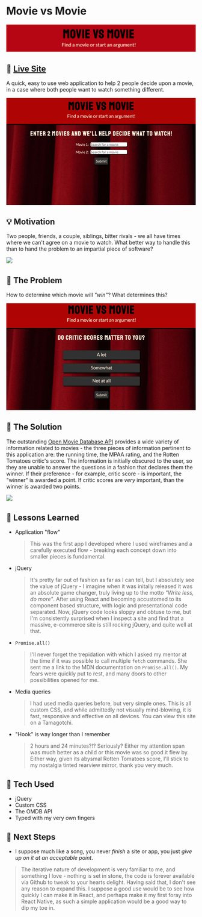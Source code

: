 # Movie vs Movie

<img src="https://github.com/grittygrady/Movie-Vs-Movie/blob/master/previews/MovieBanner.png?raw=true">

## 🚀 [Live Site](https://grittygrady.github.io/Movie-Vs-Movie/)

A quick, easy to use web application to help 2 people decide upon a movie, in a case where both people want to watch something different.

<img src="https://github.com/grittygrady/Movie-Vs-Movie/blob/master/previews/landing-page.png?raw=true">

## 💡 Motivation

Two people, friends, a couple, siblings, bitter rivals - we all have times where we can't agree on a movie to watch. What better way to handle this than to hand the problem to an impartial piece of software?

<img src="https://github.com/grittygrady/Movie-Vs-Movie/blob/master/previews/results-page.png?raw=true">

## 🤔 The Problem

How to determine which movie will _"win"_? What determines this?

<img src="https://github.com/grittygrady/Movie-Vs-Movie/blob/master/previews/quiz-page.png?raw=true">

## 🧐 The Solution

The outstanding [Open Movie Database API](https://www.omdbapi.com/) provides a wide variety of information related to movies - the three pieces of information pertinent to this application are: the running time, the MPAA rating, and the Rotten Tomatoes critic's score. The information is initially obscured to the user, so they are unable to answer the questions in a fashion that declares them the winner. If their preference - for example, critic score - is important, the "winner" is awarded a point. If critic scores are _very_ important, than the winner is awarded two points.

<img src="https://github.com/grittygrady/Movie-Vs-Movie/blob/master/previews/winner-page.png?raw=true">

## 🧠 Lessons Learned

- Application "flow"

  > This was the first app I developed where I used wireframes and a carefully executed flow - breaking each concept down into smaller pieces is fundamental.

- jQuery

  > It's pretty far out of fashion as far as I can tell, but I absolutely see the value of jQuery - I imagine when it was initally released it was an absolute game changer, truly living up to the motto _"Write less, do more"_. After using React and becoming accustomed to its component based structure, with logic and presentational code separated. Now, jQuery code looks sloppy and obtuse to me, but I'm consistently surprised when I inspect a site and find that a massive, e-commerce site is still rocking jQuery, and quite well at that.

- `Promise.all()`

  > I'll never forget the trepidation with which I asked my mentor at the time if it was possible to call multiple `fetch` commands. She sent me a link to the MDN documentation on `Promise.all()`. My fears were quickly put to rest, and many doors to other possibilities opened for me.

- Media queries

  > I had used media queries before, but very simple ones. This is all custom CSS, and while admittedly not visually mind-blowing, it is fast, responsive and effective on all devices. You can view this site on a Tamagotchi.

- "Hook" is way longer than I remember

  > 2 hours and 24 minutes?!? Seriously? Either my attention span was much better as a child or this movie was so good it flew by. Either way, given its abysmal Rotten Tomatoes score, I'll stick to my nostalgia tinted rearview mirror, thank you very much.

## 💾 Tech Used

- jQuery
- Custom CSS
- The OMDB API
- Typed with my very own fingers

## 🔮 Next Steps

- I suppose much like a song, you never _finish_ a site or app, you just _give up on it at an acceptable point_.

> The iterative nature of development is very familiar to me, and something I love - nothing is set in stone, the code is forever available via Github to tweak to your hearts delight. Having said that, I don't see any reason to expand this. I suppose a good use would be to see how quickly I can make it in React, and perhaps make it my first foray into React Native, as such a simple application would be a good way to dip my toe in.
